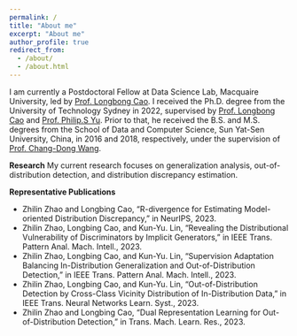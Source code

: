 ```yaml
---
permalink: /
title: "About me"
excerpt: "About me"
author_profile: true
redirect_from: 
  - /about/
  - /about.html
---
```


I am currently a Postdoctoral Fellow at Data Science Lab, Macquaire University, led by [Prof. Longbong Cao]([https://www.scholat.com/changdongwang.cn](https://datasciences.org/cao/)). I received the Ph.D. degree from the University of Technology Sydney in 2022, supervised by [Prof. Longbong Cao]([https://www.scholat.com/changdongwang.cn](https://datasciences.org/cao/)) and [Prof. Philip.S Yu]([https://www.scholat.com/changdongwang.cn](https://www.cs.uic.edu/~psyu/)). Prior to that, he received the B.S. and M.S. degrees from the School of Data and Computer Science, Sun Yat-Sen University, China, in 2016
and 2018, respectively, under the supervision of [Prof. Chang-Dong Wang](https://www.scholat.com/changdongwang.cn).


**Research**
My current research focuses on generalization analysis, out-of-distribution detection, and distribution discrepancy estimation.

**Representative Publications**
* Zhilin Zhao and Longbing Cao, “R-divergence for Estimating Model-oriented Distribution Discrepancy,” in NeurIPS, 2023.
* Zhilin Zhao, Longbing Cao, and Kun-Yu. Lin, “Revealing the Distributional Vulnerability of Discriminators by Implicit Generators,” in IEEE Trans. Pattern Anal. Mach. Intell., 2023.
* Zhilin Zhao, Longbing Cao, and Kun-Yu. Lin,  “Supervision Adaptation Balancing In-Distribution Generalization and Out-of-Distribution Detection,” in IEEE Trans. Pattern Anal. Mach. Intell., 2023.
* Zhilin Zhao, Longbing Cao, and Kun-Yu. Lin,  “Out-of-Distribution Detection by Cross-Class Vicinity Distribution of In-Distribution Data,” in IEEE Trans. Neural Networks Learn. Syst., 2023.
* Zhilin Zhao and Longbing Cao, “Dual Representation Learning for Out-of-Distribution Detection,” in Trans. Mach. Learn. Res., 2023.


